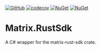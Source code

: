 [![GitHub](https://img.shields.io/github/license/meenzen/Matrix.svg)](https://github.com/meenzen/Matrix/blob/main/LICENSE)
[![codecov](https://codecov.io/gh/meenzen/Matrix/graph/badge.svg?token=OTzMAH3dRO)](https://codecov.io/gh/meenzen/Matrix)
[![NuGet](https://img.shields.io/nuget/v/Matrix.RustSdk)](https://www.nuget.org/packages/Matrix.RustSdk)
[![NuGet](https://img.shields.io/nuget/dt/Matrix.RustSdk.svg)](https://www.nuget.org/packages/Matrix.RustSdk)

# Matrix.RustSdk

A C# wrapper for the matrix-rust-sdk crate.